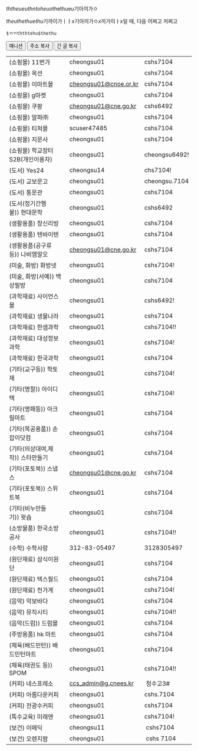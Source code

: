 
$ththeueuthntoheuo$thethueu기아끼가ㅇ



$theuthethuethu$기까이가ㅣㅏ$x$기아끼가ㅇ$x$끼가이ㅏ$x$일 때, 다음 어쩌고 저쩌고 

	$ㄲㄲththtehu$thethu



<button id="copybtn" onclick="copyToClipboard('https://manition.tistory.com');" title="주소 복사">매니션</button> <button id="copybtn1" onclick="copyToClipboard();" title="주소 복사">주소 복사</button> <button id="copybtn2" onclick="copyToClipboard();" title="긴 글 복사">긴 글 복사</button>

||||
|-|-|-|
| (쇼핑몰) 11번가| cheongsu01 | cshs7104 |
| (쇼핑몰) 옥션| cheongsu01 | cshs7104 |
| (쇼핑몰) 이마트몰| cheongsu01@cnoe.or.kr | cshs7104 |
| (쇼핑몰) g마켓| cheongsu01 | cshs7104 |
| (쇼핑몰) 쿠팡| cheongsu01@cne.go.kr | cshs6492 |
| (쇼핑몰) 알파㈜| cheongsu01 | cshs7104 |
| (쇼핑몰) 티쳐몰| scuser47485 | cshs7104 |
| (쇼핑몰) 지문사| cheongsu01 | cshs7104 |
| (쇼핑몰) 학교장터S2B(개인이용자)| cheongsu01 | cheongsu6492! |
| (도서) Yes24| cheongsu14 | chs7104! |
| (도서) 교보문고| cheongsu01 | cheongsu.7104 |
| (도서) 통문관| cheongsu01 | cshs7104 |
| (도서(정기간행물)) 현대문학| cheongsu01 | cshs6492 |
| (생활용품) 창신리빙| cheongsu01 | cshs7104 |
| (생활용품) 텐바이텐| cheongsu01 | cshs7104 |
| (생활용품(공구류 등)) 나비엠알오| cheongsu01@cne.go.kr | cshs7104 |
| (미술, 화방) 화방넷| cheongsu01 | cshs7104! |
| (미술, 화방(서예)) 백상필방| cheongsu01 | cshs7104 |
| (과학재료) 사이언스몰| cheongsu01 | cshs6492! |
| (과학재료) 생물나라| cheongsu01 | cshs7104 |
| (과학재료) 한샘과학| cheongsu01 | cshs7104!! |
| (과학재료) 대성정보과학| cheongsu01 | cshs7104! |
| (과학재료) 한국과학| cheongsu01 | cshs7104 |
| (기타(교구등)) 학토재| cheongsu01 | cshs7104! |
| (기타(명찰)) 아이디텍| cheongsu01 | cshs7104! |
| (기타(명패등)) 아크릴마트| cheongsu01 | cshs7104 |
| (기타(목공용품)) 손잡이닷컴| cheongsu01 | cshs7104 |
| (기타(의상대여,제작)) 스타만들기| cheongsu01 | cshs7104 |
| (기타(포토북)) 스냅스| cheongsu01@cne.go.kr | cshs7104 |
| (기타(포토북)) 스위트북| cheongsu01 | cshs7104 |
| (기타(비누만들기)) 왓솝| cheongsu01 | cshs7104 |
| (소방물품) 한국소방공사| cheongsu01 | cshs7104!! |
| (수학) 수학사랑| 312-83-05497 | 3128305497 |
| (원단재료) 삼식이원단| cheongsu01 | cshs7104 |
| (원단재료) 텍스월드| cheongsu01 | cshs7104 |
| (원단재료) 천가게| cheongsu01 | cshs7104! |
| (음악) 악보바다| cheongsu01 | cshs7104 |
| (음악) 뮤직시티| cheongsu01 | cshs7104!! |
| (음악(드럼)) 드럼몰| cheongsu01 | cshs7104 |
| (주방용품) hk 마트| cheongsu01 | cshs7104 |
| (체육(배드민턴)) 배드민턴마트| cheongsu01 | cshs7104 |
| (체육(태권도 등)) SPOM| cheongsu01 | cshs7104!! |
| (커피) 네스프레소| ccs_admin@g.cnees.kr | 청수고3# |
| (커피) 아름다운커피| cheongsu01 | cshs.7104 |
| (커피) 전광수커피| cheongsu01 | cshs7104 |
| (특수교육) 미래앤| cheongsu01 | cshs7104! |
| (보건) 이메딕| cheongsu11 | cshs7104 |
| (보건) 오렌지팜| cheongsu01 | cshs 7104 |
